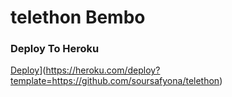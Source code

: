 # telethon Bembo



### Deploy To Heroku
[Deploy](https://www.herokucdn.com/deploy/button.svg)](https://heroku.com/deploy?template=https://github.com/soursafyona/telethon)
